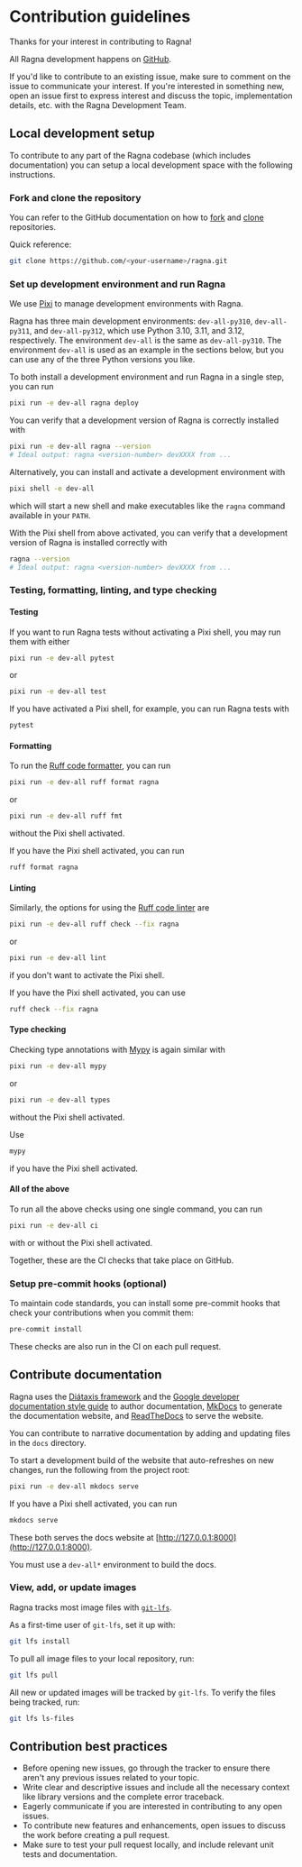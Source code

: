 # Contribution guidelines

Thanks for your interest in contributing to Ragna!

All Ragna development happens on [GitHub](https://github.com/Quansight/ragna).

If you'd like to contribute to an existing issue, make sure to comment on the issue to
communicate your interest. If you're interested in something new, open an issue first to
express interest and discuss the topic, implementation details, etc. with the Ragna
Development Team.

## Local development setup

To contribute to any part of the Ragna codebase (which includes documentation) you can
setup a local development space with the following instructions.

### Fork and clone the repository

You can refer to the GitHub documentation on how to
[fork](https://docs.github.com/en/get-started/quickstart/fork-a-repo) and
[clone](https://docs.github.com/en/repositories/creating-and-managing-repositories/cloning-a-repository)
repositories.

Quick reference:

```bash
git clone https://github.com/<your-username>/ragna.git
```

### Set up development environment and run Ragna

We use [Pixi](https://pixi.sh/dev/) to manage development environments with Ragna.

Ragna has three main development environments: `dev-all-py310`, `dev-all-py311`, and
`dev-all-py312`, which use Python 3.10, 3.11, and 3.12, respectively. The environment
`dev-all` is the same as `dev-all-py310`. The environment `dev-all` is used as an
example in the sections below, but you can use any of the three Python versions you
like.

To both install a development environment and run Ragna in a single step, you can run

```bash
pixi run -e dev-all ragna deploy
```

You can verify that a development version of Ragna is correctly
installed with

```bash
pixi run -e dev-all ragna --version
# Ideal output: ragna <version-number> devXXXX from ...
```

Alternatively, you can install and activate a development environment with 

```bash
pixi shell -e dev-all
```

which will start a new shell and make executables like the `ragna` command available
in your `PATH`.

With the Pixi shell from above activated, you can verify that a development version of
Ragna is installed correctly with

```bash
ragna --version
# Ideal output: ragna <version-number> devXXXX from ...
```

### Testing, formatting, linting, and type checking

#### Testing

If you want to run Ragna tests without activating a Pixi shell, you may run them with
either

```bash
pixi run -e dev-all pytest
```

or

```bash
pixi run -e dev-all test
```

If you have activated a Pixi shell, for example, you can run Ragna tests with

```bash
pytest
```

#### Formatting

To run the [Ruff code formatter](https://docs.astral.sh/ruff/formatter/), you can run

```bash
pixi run -e dev-all ruff format ragna
```

or

```bash
pixi run -e dev-all ruff fmt
```

without the Pixi shell activated.

If you have the Pixi shell activated, you can run

```bash
ruff format ragna
```

#### Linting

Similarly, the options for using the
[Ruff code linter](https://docs.astral.sh/ruff/linter/) are

```bash
pixi run -e dev-all ruff check --fix ragna
```

or

```bash
pixi run -e dev-all lint
```

if you don't want to activate the Pixi shell.

If you have the Pixi shell activated, you can use

```bash
ruff check --fix ragna
```

#### Type checking

Checking type annotations with [Mypy](https://mypy-lang.org/) is again similar with


```bash
pixi run -e dev-all mypy
```

or

```bash
pixi run -e dev-all types
```

without the Pixi shell activated.

Use

```bash
mypy
```

if you have the Pixi shell activated.

#### All of the above

To run all the above checks using one single command, you can run

```bash
pixi run -e dev-all ci
```

with or without the Pixi shell activated.

Together, these are the CI checks that take place on GitHub.

### Setup pre-commit hooks (optional)

To maintain code standards, you can install some pre-commit hooks that check your
contributions when you commit them:

```bash
pre-commit install
```

These checks are also run in the CI on each pull request.

## Contribute documentation

Ragna uses the [Diátaxis framework](https://diataxis.fr/) and the
[Google developer documentation style guide](https://developers.google.com/style/) to
author documentation, [MkDocs](https://www.mkdocs.org/) to generate the documentation
website, and [ReadTheDocs](https://readthedocs.org/projects/ragna/) to serve the
website.

You can contribute to narrative documentation by adding and updating files in the `docs`
directory.

<!-- TODO: Add notes on contributing examples once we decide the workflow -->

To start a development build of the website that auto-refreshes on new changes, run the
following from the project root:

```bash
pixi run -e dev-all mkdocs serve
```

If you have a Pixi shell activated, you can run

```bash
mkdocs serve
```

These both serves the docs website at [http://127.0.0.1:8000](http://127.0.0.1:8000).

You must use a `dev-all*` environment to build the docs.

### View, add, or update images

Ragna tracks most image files with [`git-lfs`](https://git-lfs.com).

As a first-time user of `git-lfs`, set it up with:

```bash
git lfs install
```

To pull all image files to your local repository, run:

```bash
git lfs pull
```

All new or updated images will be tracked by `git-lfs`. To verify the files being
tracked, run:

```bash
git lfs ls-files
```

## Contribution best practices

- Before opening new issues, go through the tracker to ensure there aren't any previous
  issues related to your topic.
- Write clear and descriptive issues and include all the necessary context like library
  versions and the complete error traceback.
- Eagerly communicate if you are interested in contributing to any open issues.
- To contribute new features and enhancements, open issues to discuss the work before
  creating a pull request.
- Make sure to test your pull request locally, and include relevant unit tests and
  documentation.
